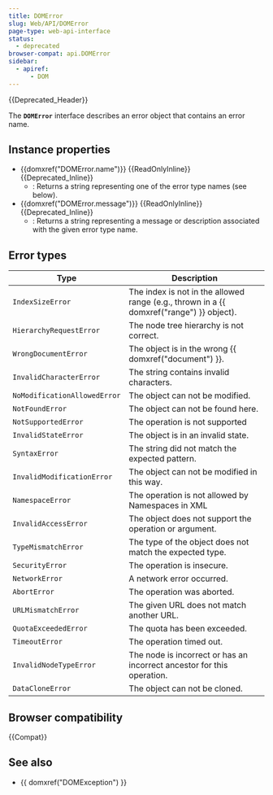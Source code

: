 ```yaml
---
title: DOMError
slug: Web/API/DOMError
page-type: web-api-interface
status:
  - deprecated
browser-compat: api.DOMError
sidebar:
  - apiref:
      - DOM
---
```


{{Deprecated_Header}}

The **`DOMError`** interface describes an error object that contains an error name.

## Instance properties

- {{domxref("DOMError.name")}} {{ReadOnlyInline}} {{Deprecated_Inline}}
  - : Returns a string representing one of the error type names (see below).
- {{domxref("DOMError.message")}} {{ReadOnlyInline}} {{Deprecated_Inline}}
  - : Returns a string representing a message or description associated with the given error type name.

## Error types

| Type                         | Description                                                                              |
| ---------------------------- | ---------------------------------------------------------------------------------------- |
| `IndexSizeError`             | The index is not in the allowed range (e.g., thrown in a {{ domxref("range") }} object). |
| `HierarchyRequestError`      | The node tree hierarchy is not correct.                                                  |
| `WrongDocumentError`         | The object is in the wrong {{ domxref("document") }}.                                    |
| `InvalidCharacterError`      | The string contains invalid characters.                                                  |
| `NoModificationAllowedError` | The object can not be modified.                                                          |
| `NotFoundError`              | The object can not be found here.                                                        |
| `NotSupportedError`          | The operation is not supported                                                           |
| `InvalidStateError`          | The object is in an invalid state.                                                       |
| `SyntaxError`                | The string did not match the expected pattern.                                           |
| `InvalidModificationError`   | The object can not be modified in this way.                                              |
| `NamespaceError`             | The operation is not allowed by Namespaces in XML                                        |
| `InvalidAccessError`         | The object does not support the operation or argument.                                   |
| `TypeMismatchError`          | The type of the object does not match the expected type.                                 |
| `SecurityError`              | The operation is insecure.                                                               |
| `NetworkError`               | A network error occurred.                                                                |
| `AbortError`                 | The operation was aborted.                                                               |
| `URLMismatchError`           | The given URL does not match another URL.                                                |
| `QuotaExceededError`         | The quota has been exceeded.                                                             |
| `TimeoutError`               | The operation timed out.                                                                 |
| `InvalidNodeTypeError`       | The node is incorrect or has an incorrect ancestor for this operation.                   |
| `DataCloneError`             | The object can not be cloned.                                                            |

## Browser compatibility

{{Compat}}

## See also

- {{ domxref("DOMException") }}
